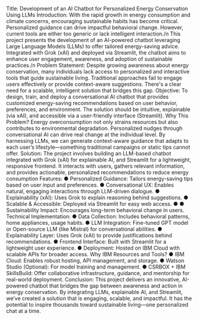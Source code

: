 Title: Development of an AI Chatbot for Personalized Energy Conservation Using
LLMs
Introduction:
With the rapid growth in energy consumption and climate concerns, encouraging
sustainable habits has become critical. Personalized guidance can drive impactful
behavioral change. However, current tools are either too generic or lack intelligent
interaction./n
This project presents the development of an AI-powered chatbot leveraging Large
Language Models (LLMs) to offer tailored energy-saving advice. Integrated with
Grok (xAI) and deployed via Streamlit, the chatbot aims to enhance user
engagement, awareness, and adoption of sustainable practices./n
Problem Statement:
Despite growing awareness about energy conservation, many individuals lack access
to personalized and interactive tools that guide sustainable living. Traditional
approaches fail to engage users effectively or provide context-aware suggestions.
There's a clear need for a scalable, intelligent solution that bridges this gap.
Objective:
To design, train, and deploy a conversational AI chatbot that provides customized
energy-saving recommendations based on user behavior, preferences, and
environment. The solution should be intuitive, explainable (via xAI), and accessible
via a user-friendly interface (Streamlit).
Why This Problem?
Energy overconsumption not only strains resources but also contributes to
environmental degradation. Personalized nudges through conversational AI can
drive real change at the individual level. By harnessing LLMs, we can generate
context-aware guidance that adapts to each user’s lifestyle—something traditional
campaigns or static tips cannot offer.
Solution:
The project involves building an LLM-based chatbot integrated with Grok (xAI) for
explainable AI, and Streamlit for a lightweight, responsive frontend. It interacts with
users, gathers relevant information, and provides actionable, personalized
recommendations to reduce energy consumption
Features:
●
Personalized Guidance: Tailors energy-saving tips based on user input and
preferences.
●
Conversational UX: Enables natural, engaging interactions through
LLM-driven dialogue.
●
Explainability (xAI): Uses Grok to explain reasoning behind suggestions.
●
Scalable & Accessible: Deployed via Streamlit for easy web access.
●
●
Sustainability Impact: Encourages long-term behavioral change in users.
Technical Implementation:
●
Data Collection: Includes behavioral patterns, home appliances, usage habits.
●
LLM Integration: Fine-tuned GPT model or Open-source LLM (like Mistral)
for conversational abilities.
●
Explainability Layer: Uses Grok (xAI) to provide justifications behind
recommendations.
●
Frontend Interface: Built with Streamlit for a lightweight user experience.
●
Deployment: Hosted on IBM Cloud with scalable APIs for broader access.
Why IBM Resources and Tools?
●
IBM Cloud: Enables robust hosting, API management, and storage.
●
Watson Studio (Optional): For model training and management.
●
CSRBOX + IBM SkillsBuild: Offer collaborative infrastructure, guidance, and
mentorship for real-world deployment.
Conclusion:
This project delivers an innovative, AI-powered chatbot that bridges the gap between
awareness and action in energy conservation. By integrating LLMs, explainable AI,
and Streamlit, we’ve created a solution that is engaging, scalable, and impactful. It
has the potential to inspire thousands toward sustainable living—one personalized
chat at a time.

